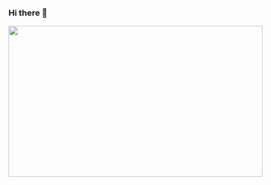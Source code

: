 ### Hi there 👋
<img src="https://thumbs.gfycat.com/BraveOptimalBaleenwhale-size_restricted.gif" height="300px" width="100%" />

